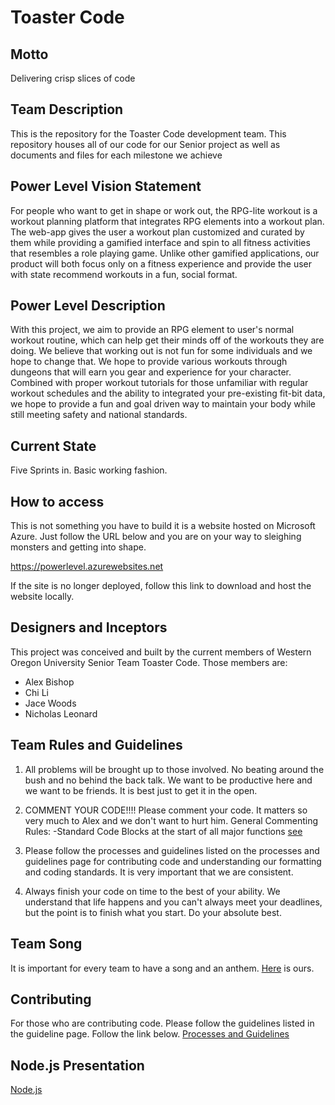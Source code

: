 # Toaster Code

## Motto

Delivering crisp slices of code

## Team Description

This is the repository for the Toaster Code development team. This repository houses all of our code for our Senior project as well as documents and files for each milestone we achieve

## Power Level Vision Statement

For people who want to get in shape or work out, the RPG-lite workout is a workout planning platform that integrates RPG elements into a workout plan. The web-app gives the user a workout plan customized and curated by them while providing a gamified interface and spin to all fitness activities that resembles a role playing game. Unlike other gamified applications, our product will both focus only on a fitness experience and provide the user with state recommend workouts in a fun, social format.

## Power Level Description

With this project, we aim to provide an RPG element to user's normal workout routine, which can help get their minds off of the workouts they are doing. We believe that working out is not fun for some individuals and we hope to change that. We hope to provide various workouts through dungeons that will earn you gear and experience for your character. Combined with proper workout tutorials for those unfamiliar with regular workout schedules and the ability to integrated your pre-existing fit-bit data, we hope to provide a fun and goal driven way to maintain your body while still meeting safety and national standards.

## Current State

Five Sprints in. Basic working fashion.

## How to access

This is not something you have to build it is a website hosted on Microsoft Azure. Just follow the URL below and you are on your way to sleighing monsters and getting into shape.

https://powerlevel.azurewebsites.net

If the site is no longer deployed, follow this link to download and host the website locally.

## Designers and Inceptors

This project was conceived and built by the current members of Western Oregon University Senior Team Toaster Code. Those members are:

* Alex Bishop
* Chi Li
* Jace Woods
* Nicholas Leonard

## Team Rules and Guidelines

1. All problems will be brought up to those involved. No beating around the bush and no behind the back talk. We want to be productive here and we want to be friends. It is best just to get it in the open.

2. COMMENT YOUR CODE!!!! Please comment your code. It matters so very much to Alex and we don't want to hurt him.
    General Commenting Rules:
		    -Standard Code Blocks at the start of all major functions  [see](https://docs.microsoft.com/en-us/dotnet/csharp/programming-guide/xmldoc/recommended-tags-for-documentation-comments)

3. Please follow the processes and guidelines listed on the processes and guidelines page for contributing code and understanding our formatting and coding standards. It is very important that we are consistent.

4. Always finish your code on time to the best of your ability. We understand that life happens and you can't always meet your deadlines, but the point is to finish what you start. Do your absolute best.

## Team Song

It is important for every team to have a song and an anthem. [Here](https://www.youtube.com/watch?v=helzmv4sPH8) is ours.

## Contributing

For those who are contributing code. Please follow the guidelines listed in the guideline page. Follow the link below.
[Processes and Guidelines](Milestone_5/processes_and_guidelines.md)

## Node.js Presentation

[Node.js](https://docs.google.com/presentation/d/1w6v8UUcAvWzoZQ_TJcF2Jstvfe7mZQhQqySSDWPtLGE/edit#slide=id.gcb9a0b074_1_0)